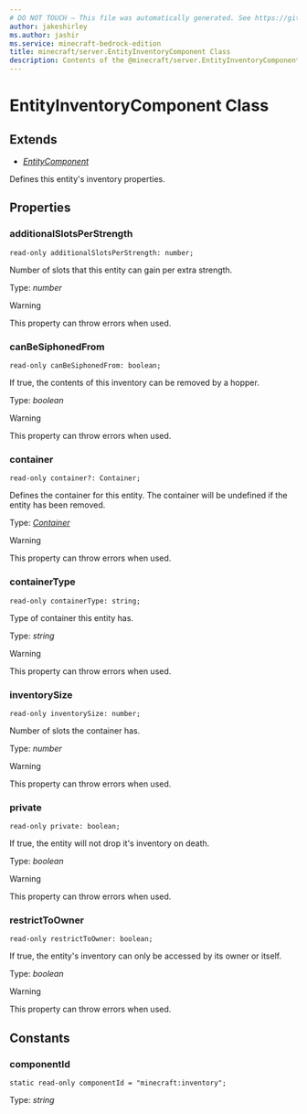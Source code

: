 ```yaml
---
# DO NOT TOUCH — This file was automatically generated. See https://github.com/mojang/minecraftapidocsgenerator to modify descriptions, examples, etc.
author: jakeshirley
ms.author: jashir
ms.service: minecraft-bedrock-edition
title: minecraft/server.EntityInventoryComponent Class
description: Contents of the @minecraft/server.EntityInventoryComponent class.
---
```

# EntityInventoryComponent Class

## Extends
- [*EntityComponent*](EntityComponent.md)

Defines this entity's inventory properties.

## Properties

### **additionalSlotsPerStrength**
`read-only additionalSlotsPerStrength: number;`

Number of slots that this entity can gain per extra strength.

Type: *number*
    
> [!WARNING]
> This property can throw errors when used.

### **canBeSiphonedFrom**
`read-only canBeSiphonedFrom: boolean;`

If true, the contents of this inventory can be removed by a hopper.

Type: *boolean*
    
> [!WARNING]
> This property can throw errors when used.

### **container**
`read-only container?: Container;`

Defines the container for this entity. The container will be undefined if the entity has been removed.

Type: [*Container*](Container.md)
    
> [!WARNING]
> This property can throw errors when used.

### **containerType**
`read-only containerType: string;`

Type of container this entity has.

Type: *string*
    
> [!WARNING]
> This property can throw errors when used.

### **inventorySize**
`read-only inventorySize: number;`

Number of slots the container has.

Type: *number*
    
> [!WARNING]
> This property can throw errors when used.

### **private**
`read-only private: boolean;`

If true, the entity will not drop it's inventory on death.

Type: *boolean*
    
> [!WARNING]
> This property can throw errors when used.

### **restrictToOwner**
`read-only restrictToOwner: boolean;`

If true, the entity's inventory can only be accessed by its owner or itself.

Type: *boolean*
    
> [!WARNING]
> This property can throw errors when used.

## Constants

### **componentId**
`static read-only componentId = "minecraft:inventory";`

Type: *string*
